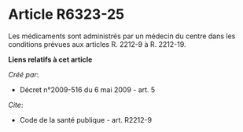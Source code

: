# Article R6323-25

Les médicaments sont administrés par un médecin du centre dans les conditions prévues aux articles R. 2212-9 à R. 2212-19.

**Liens relatifs à cet article**

_Créé par_:

  - Décret n°2009-516 du 6 mai 2009 - art. 5

_Cite_:

  - Code de la santé publique - art. R2212-9
